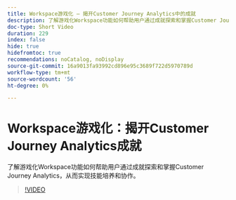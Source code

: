 ```yaml
---
title: Workspace游戏化 — 揭开Customer Journey Analytics中的成就
description: 了解游戏化Workspace功能如何帮助用户通过成就探索和掌握Customer Journey Analytics，从而实现技能培养和协作。
doc-type: Short Video
duration: 229
index: false
hide: true
hidefromtoc: true
recommendations: noCatalog, noDisplay
source-git-commit: 16a9013fa93992cd896e95c3689f722d5970789d
workflow-type: tm+mt
source-wordcount: '56'
ht-degree: 0%

---
```



# Workspace游戏化：揭开Customer Journey Analytics成就

了解游戏化Workspace功能如何帮助用户通过成就探索和掌握Customer Journey Analytics，从而实现技能培养和协作。

<!-- 72_S102_3442449_228_gamifying-workspace-unlock-achievements-in-customer-journey-analytics -->
>[!VIDEO](https://video.tv.adobe.com/v/3458360/?learn=on&enablevpops=true)
